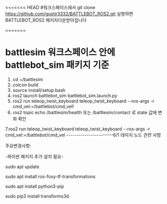 <<<<<<< HEAD
#워크스페이스에서 git clone https://github.com/gustjr3332/BATTLEBOT_ROS2.git
실행하면 BATTLEBOT_ROS2 패키지다운받아집니다
>>>>>>>
=======
# battlesim 워크스페이스 안에 battlebot_sim 패키지 기준

1. cd ~/battlesim
2. colcon build
3. source install/setup.bash
4. ros2 launch battlebot_sim battlebot_sim.launch.py
5. ros2 run teleop_twist_keyboard teleop_twist_keyboard --ros-args -r cmd_vel:=/battlebot/cmd_vel!
6. ros2 topic echo /battlesim/health 또는 /battlesim/contact 로 state 값에 변화 확인

7.ros2 run teleop_twist_keyboard teleop_twist_keyboard --ros-args -r cmd_vel:=/battlebot/cmd_vel
-----------------------6/1 데미지 노드 관련 사항

주요변경사항:



-파이썬 패키지 추가 설치 필요-

sudo apt update

sudo apt install ros-foxy-tf-transformations

sudo apt install python3-pip

sudo pip3 install transforms3d
